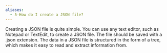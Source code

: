 ```yaml
---
aliases:
  - 5-How do I create a JSON file?
---
```

Creating a JSON file is quite simple. You can use any text editor, such as Notepad or TextEdit, to create a JSON file. The file should be saved with a .json extension. The data in a JSON file is structured in the form of a tree, which makes it easy to read and extract information from.

